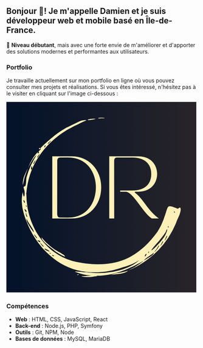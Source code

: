 <h2 align="left">Bonjour 👋! Je m'appelle Damien et je suis développeur web et mobile basé en Île-de-France.</h2>

🚀 **Niveau débutant**, mais avec une forte envie de m'améliorer et d'apporter des solutions modernes et performantes aux utilisateurs.

### Portfolio
Je travaille actuellement sur mon portfolio en ligne où vous pouvez consulter mes projets et réalisations. Si vous êtes intéressé, n'hésitez pas à le visiter en cliquant sur l'image ci-dessous :

[![Mon Portfolio](https://github.com/DamienReg/DamienReg/blob/main/images/logo.png)](https://damien-regnault.fr)

### Compétences
- **Web** : HTML, CSS, JavaScript, React
- **Back-end** : Node.js, PHP, Symfony
- **Outils** : Git, NPM, Node
- **Bases de données** : MySQL, MariaDB

